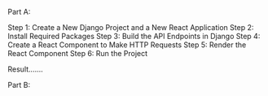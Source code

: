 Part A:

Step 1: Create a New Django Project and a New React Application
Step 2: Install Required Packages
Step 3: Build the API Endpoints in Django
Step 4: Create a React Component to Make HTTP Requests
Step 5: Render the React Component
Step 6: Run the Project


Result.......


Part B:


